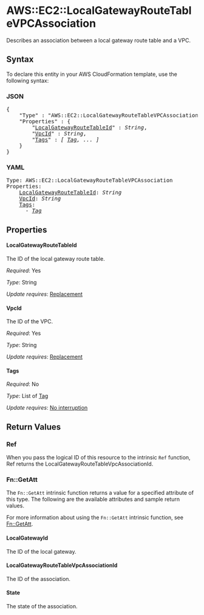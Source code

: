 # AWS::EC2::LocalGatewayRouteTableVPCAssociation

Describes an association between a local gateway route table and a VPC.

## Syntax

To declare this entity in your AWS CloudFormation template, use the following syntax:

### JSON

<pre>
{
    "Type" : "AWS::EC2::LocalGatewayRouteTableVPCAssociation",
    "Properties" : {
        "<a href="#localgatewayroutetableid" title="LocalGatewayRouteTableId">LocalGatewayRouteTableId</a>" : <i>String</i>,
        "<a href="#vpcid" title="VpcId">VpcId</a>" : <i>String</i>,
        "<a href="#tags" title="Tags">Tags</a>" : <i>[ <a href="tag.md">Tag</a>, ... ]</i>
    }
}
</pre>

### YAML

<pre>
Type: AWS::EC2::LocalGatewayRouteTableVPCAssociation
Properties:
    <a href="#localgatewayroutetableid" title="LocalGatewayRouteTableId">LocalGatewayRouteTableId</a>: <i>String</i>
    <a href="#vpcid" title="VpcId">VpcId</a>: <i>String</i>
    <a href="#tags" title="Tags">Tags</a>: <i>
      - <a href="tag.md">Tag</a></i>
</pre>

## Properties

#### LocalGatewayRouteTableId

The ID of the local gateway route table.

_Required_: Yes

_Type_: String

_Update requires_: [Replacement](https://docs.aws.amazon.com/AWSCloudFormation/latest/UserGuide/using-cfn-updating-stacks-update-behaviors.html#update-replacement)

#### VpcId

The ID of the VPC.

_Required_: Yes

_Type_: String

_Update requires_: [Replacement](https://docs.aws.amazon.com/AWSCloudFormation/latest/UserGuide/using-cfn-updating-stacks-update-behaviors.html#update-replacement)

#### Tags

_Required_: No

_Type_: List of <a href="tag.md">Tag</a>

_Update requires_: [No interruption](https://docs.aws.amazon.com/AWSCloudFormation/latest/UserGuide/using-cfn-updating-stacks-update-behaviors.html#update-no-interrupt)

## Return Values

### Ref

When you pass the logical ID of this resource to the intrinsic `Ref` function, Ref returns the LocalGatewayRouteTableVpcAssociationId.

### Fn::GetAtt

The `Fn::GetAtt` intrinsic function returns a value for a specified attribute of this type. The following are the available attributes and sample return values.

For more information about using the `Fn::GetAtt` intrinsic function, see [Fn::GetAtt](https://docs.aws.amazon.com/AWSCloudFormation/latest/UserGuide/intrinsic-function-reference-getatt.html).

#### LocalGatewayId

The ID of the local gateway.

#### LocalGatewayRouteTableVpcAssociationId

The ID of the association.

#### State

The state of the association.

